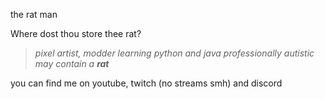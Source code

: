 the rat man

Where dost thou store thee rat?

> *pixel artist, modder*
> *learning python and java*
> *professionally autistic*
> *may contain a **rat***

you can find me on youtube, twitch (no streams smh) and discord
<!---
oPixeel/oPixeel is a ✨ special ✨ repository because its `README.md` (this file) appears on your GitHub profile.
You can click the Preview link to take a look at your changes.
--->
